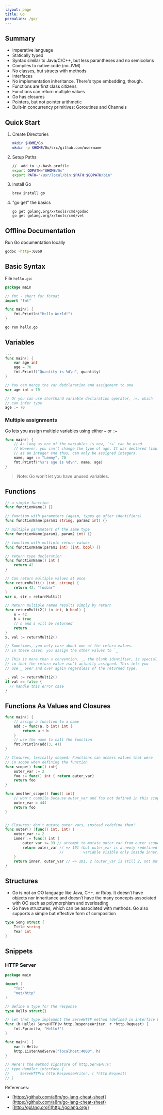 ```yaml
---
layout: page
title: Go
permalink: /go/
---
```


## Summary

* Imperative language
* Statically typed
* Syntax similar to Java/C/C++, but less parantheses and no semicolons
* Compiles to native code (no JVM)
* No classes, but structs with methods
* Interfaces
* No implementation inheritance. There's type embedding, though.
* Functions are first class citizens
* Functions can return multiple values
* Go has closures
* Pointers, but not pointer arithmetic
* Built-in concurrency primitives: Goroutines and Channels

## Quick Start

1. Create Directories

    ```bash
    mkdir $HOME/Go
    mkdir -p $HOME/Go/src/github.com/username
    ```
2. Setup Paths

    ```bash
    //  add to ~/.bash_profile
    export GOPATH="$HOME/Go"
    export PATH="/usr/local/bin:$PATH:$GOPATH/bin"
    ```

3. Install Go

    ```bash
    brew install go
    ```

4. "go get" the basics

    ```
    go get golang.org/x/tools/cmd/godoc
    go get golang.org/x/tools/cmd/vet
    ```

## Offline Documentation

Run Go documentation locally

```bash
godoc -http=:6060
```

## Basic Syntax

File `hello.go`:

```go
package main

// fmt - short for format
import "fmt"

func main() {
    fmt.Println("Hello World!")
}
```

```bash
go run hello.go
```

## Variables

```go
...
func main() {
    var age int
    age = 70
    fmt.Printf("Quantity is %d\n", quantity)
}

// You can merge the var dedclaration and assignment to one
var age int = 70

// Or you can use shorthand variable declaration operator, :=, which
// can infer type
age := 70
```

### Multiple assignments

Go lets you assign multiple variables using either `=` or `:=`

```go
func main() {
    // As long as one of the variables is new, `:=` can be used.
    // However, you can’t change the type of age. It was declared (implicitly)
    // as an integer and thus, can only be assigned integers.
    name, age := "Lemmy", 70
    fmt.Printf("%s's age is %d\n", name, age)
}
```

> Note: Go won’t let you have unused variables.

## Functions

```go
// a simple function
func functionName() {}

// function with parameters (again, types go after identifiers)
func functionName(param1 string, param2 int) {}

// multiple parameters of the same type
func functionName(param1, param2 int) {}

// function with multiple return values
func functionName(param1 int) (int, bool) {}

// return type declaration
func functionName() int {
    return 42
}

// Can return multiple values at once
func returnMulti() (int, string) {
    return 42, "foobar"
}
var x, str = returnMulti()

// Return multiple named results simply by return
func returnMulti2() (n int, b bool) {
    n = 42
    b = true
    // n and s will be returned
    return
}
x, val := returnMulti2()

// Sometimes, you only care about one of the return values.
// In these cases, you assign the other values to `_`

// This is more than a convention. _, the blank identifier, is special
// in that the return value isn’t actually assigned. This lets you
// use _ over and over again regardless of the returned type.

_, val := returnMulti2()
if val == false {
  // handle this error case
}
```

## Functions As Values and Closures

```go
func main() {
    // assign a function to a name
    add := func(a, b int) int {
        return a + b
    }
    // use the name to call the function
    fmt.Println(add(3, 4))
}

// Closures, lexically scoped: Functions can access values that were
// in scope when defining the function
func scope() func() int{
    outer_var := 2
    foo := func() int { return outer_var}
    return foo
}

func another_scope() func() int{
    // won't compile because outer_var and foo not defined in this scope
    outer_var = 444
    return foo
}


// Closures: don't mutate outer vars, instead redefine them!
func outer() (func() int, int) {
    outer_var := 2
    inner := func() int {
        outer_var += 99 // attempt to mutate outer_var from outer scope
        return outer_var // => 101 (but outer_var is a newly redefined
                         //         variable visible only inside inner)
    }
    return inner, outer_var // => 101, 2 (outer_var is still 2, not mutated by foo!)
}
```

## Structures

 - Go is not an OO language like Java, C++, or Ruby. It doesn’t have objects nor inheritance and doesn’t have the many concepts associated with OO such as polymorphism and overloading
 - Go have structures, which can be associated with methods. Go also supports a simple but effective form of composition

```go
type Song struct {
    Title string
    Year int
}
```

## Snippets

### HTTP Server

```go
package main

import (
    "fmt"
    "net/http"
)

// define a type for the response
type Hello struct{}

// let that type implement the ServeHTTP method (defined in interface http.Handler)
func (h Hello) ServeHTTP(w http.ResponseWriter, r *http.Request) {
    fmt.Fprint(w, "Hello!")
}

func main() {
    var h Hello
    http.ListenAndServe("localhost:4000", h)
}

// Here's the method signature of http.ServeHTTP:
// type Handler interface {
//     ServeHTTP(w http.ResponseWriter, r *http.Request)
// }
```

References:

* [https://github.com/a8m/go-lang-cheat-sheet](https://github.com/a8m/go-lang-cheat-sheet)
* [http://golang.org/](http://golang.org/)
